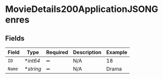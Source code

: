 # MovieDetails200ApplicationJSONGenres


## Fields

| Field              | Type               | Required           | Description        | Example            |
| ------------------ | ------------------ | ------------------ | ------------------ | ------------------ |
| `ID`               | **int64*           | :heavy_minus_sign: | N/A                | 18                 |
| `Name`             | **string*          | :heavy_minus_sign: | N/A                | Drama              |